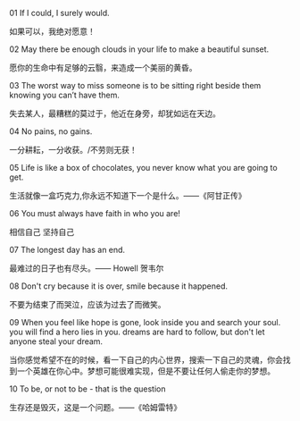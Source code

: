 01 If I could, I surely would.

如果可以，我绝对愿意！



02 May there be enough clouds in your life to make a beautiful sunset.

愿你的生命中有足够的云翳，来造成一个美丽的黄昏。



03 The worst way to miss someone is to be sitting right beside them knowing you can’t have them.

失去某人，最糟糕的莫过于，他近在身旁，却犹如远在天边。



04 No pains, no gains.

一分耕耘，一分收获。/不劳则无获！



05 Life is like a box of chocolates, you never know what you are going to get.

生活就像一盒巧克力,你永远不知道下一个是什么。——《阿甘正传》



06 You must always have faith in who you are!

相信自己 坚持自己



07 The longest day has an end.

最难过的日子也有尽头。—— Howell 贺韦尔



08 Don't cry because it is over, smile because it happened.

不要为结束了而哭泣，应该为过去了而微笑。



09 When you feel like hope is gone, look inside you and search your soul. you will find a hero lies in you. dreams are hard to follow, but don't let anyone steal your dream.

当你感觉希望不在的时候，看一下自己的内心世界，搜索一下自己的灵魂，你会找到一个英雄在你心中。梦想可能很难实现，但是不要让任何人偷走你的梦想。



10 To be, or not to be - that is the question

生存还是毁灭，这是一个问题。——《哈姆雷特》